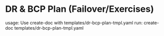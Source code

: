 # DR & BCP Plan (Failover/Exercises)

usage: Use create-doc with templates/dr-bcp-plan-tmpl.yaml
run: create-doc templates/dr-bcp-plan-tmpl.yaml
